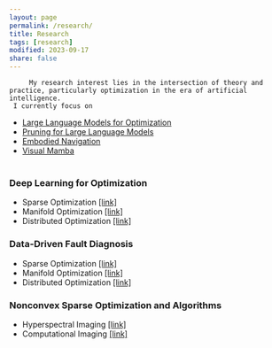 ```yaml
---
layout: page
permalink: /research/
title: Research
tags: [research]
modified: 2023-09-17 
share: false
---
```


         My research interest lies in the intersection of theory and practice, particularly optimization in the era of artificial intelligence.
	 I currently focus on   
   <ul>
      <li> <a href="https://github.com/xianchaoxiu/Large-Language-Models-for-Optimization" class="textlink" target="_blank">Large Language Models for Optimization </a> </li>
      <li> <a href="https://github.com/xianchaoxiu/Pruning-for-Large-Language-Models" class="textlink" target="_blank">Pruning for Large Language Models</a> </li> 
      <li> <a href="https://github.com/xianchaoxiu/Embodied-Navigation" class="textlink" target="_blank">Embodied Navigation</a> </li> 
      <li> <a href="https://github.com/xianchaoxiu/Visual-Mamba" class="textlink" target="_blank">Visual Mamba</a> </li>  <br>
    </ul>	 



### Deep Learning for Optimization

* Sparse Optimization <a href="https://github.com/xianchaoxiu/Sparse-Optimization" class="textlink" target="_blank">[link]</a>
* Manifold Optimization <a href="https://github.com/xianchaoxiu/Manifold-Optimization" class="textlink" target="_blank">[link]</a>
* Distributed Optimization <a href="https://github.com/xianchaoxiu/Distributed-Optimization" class="textlink" target="_blank">[link]</a>


    
### Data-Driven Fault Diagnosis 

* Sparse Optimization <a href="https://github.com/xianchaoxiu/Sparse-Optimization" class="textlink" target="_blank">[link]</a>
* Manifold Optimization <a href="https://github.com/xianchaoxiu/Manifold-Optimization" class="textlink" target="_blank">[link]</a>
* Distributed Optimization <a href="https://github.com/xianchaoxiu/Distributed-Optimization" class="textlink" target="_blank">[link]</a>

	
### Nonconvex Sparse Optimization and Algorithms

* Hyperspectral Imaging <a href="https://github.com/xianchaoxiu/Hyperspectral-Imaging" class="textlink" target="_blank">[link]</a>
* Computational Imaging <a href="https://github.com/xianchaoxiu/Computational-Imaging" class="textlink" target="_blank">[link]</a>
